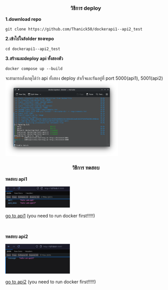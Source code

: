 

<div align="center">

### **วิธีการ deploy**

</div>

**1.download repo**

````
git clone https://github.com/Thanick50/dockerapi1--api2_test
````

**2.เข้าไปในfolder ของrepo**

````
cd dockerapi1--api2_test
````

**3.สร้างและdeploy api ทั้งสองตัว**

````
docker compose up --build
````
จะสามารถสังเกตุได้ว่า api ทั้งสอง deploy สำเร็จและรันอยู่ที่ port 5000(api1), 5001(api2)
<img src="image/docker_running.png" title="docker_running" width="70%">



<div align="center">

### **วิธีการ ทดสอบ**

</div>

**ทดสอบ api1**

<img src="image/api1.png" width="40%">

[go to api1](http://127.0.0.1:5000 "api1 port 5000") (you need to run docker first!!!!!)


<br><br>
**ทดสอบ api2**

<img src="image/api2.png" width="40%">

[go to api2](http://127.0.0.1:5001 "api2 port 5001") (you need to run docker first!!!!!)
